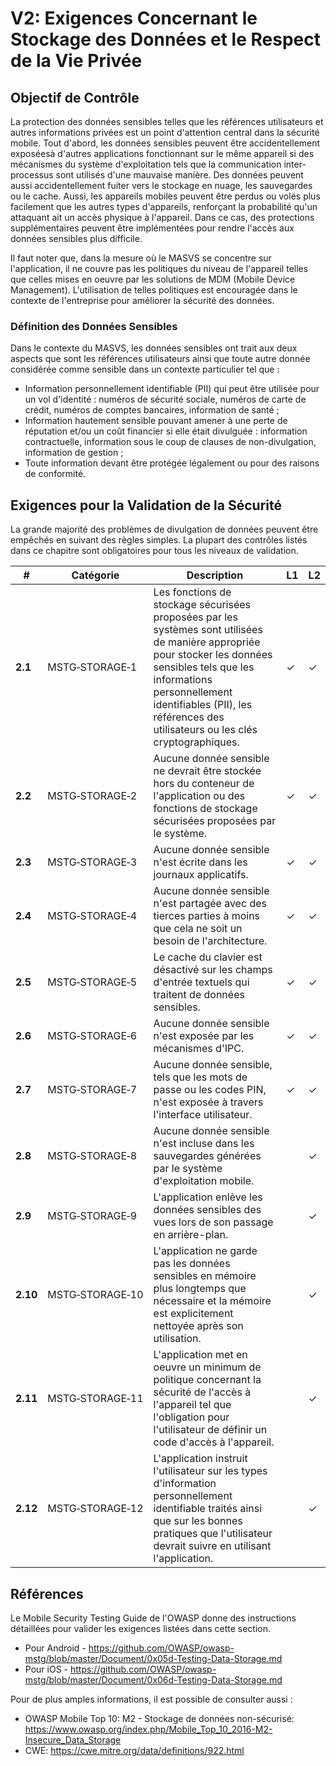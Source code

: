 # V2: Exigences Concernant le Stockage des Données et le Respect de la Vie Privée

## Objectif de Contrôle

La protection des données sensibles telles que les références utilisateurs et autres informations privées est un point d'attention central dans la sécurité mobile. Tout d'abord, les données sensibles peuvent être accidentellement exposéesà d'autres applications fonctionnant sur le même appareil si des mécanismes du système d'exploitation tels que la communication inter-processus sont utilisés d'une mauvaise manière. Des données peuvent aussi accidentellement fuiter vers le stockage en nuage, les sauvegardes ou le cache. Aussi, les appareils mobiles peuvent être perdus ou volés plus facilement que les autres types d'appareils, renforçant la probabilité qu'un attaquant ait un accès physique à l'appareil. Dans ce cas, des protections supplémentaires peuvent être implémentées pour rendre l'accès aux données sensibles plus difficile.

Il faut noter que, dans la mesure où le MASVS se concentre sur l'application, il ne couvre pas les politiques du niveau de l'appareil telles que celles mises en oeuvre par les solutions de MDM (Mobile Device Management). L'utilisation de telles politiques est encouragée dans le contexte de l'entreprise pour améliorer la sécurité des données.

### Définition des Données Sensibles

Dans le contexte du MASVS, les données sensibles ont trait aux deux aspects que sont les références utilisateurs ainsi que toute autre donnée considérée comme sensible dans un contexte particulier tel que :

- Information personnellement identifiable (PII) qui peut être utilisée pour un vol d'identité :  numéros de sécurité sociale, numéros de carte de crédit, numéros de comptes bancaires, information de santé ;
- Information hautement sensible pouvant amener à une perte de réputation et/ou un coût financier si elle était divulguée : information contractuelle, information sous le coup de clauses de non-divulgation, information de gestion ;
- Toute information devant être protégée légalement ou pour des raisons de conformité.

<div style="page-break-after: always;" >
</div>

## Exigences pour la Validation de la Sécurité

La grande majorité des problèmes de divulgation de données peuvent être empêchés en suivant des règles simples. La plupart des contrôles listés dans ce chapitre sont obligatoires pour tous les niveaux de validation.

| # | Catégorie | Description | L1 | L2 |
| --- | --- | --- | --- | --- |
| **2.1** | MSTG‑STORAGE‑1 | Les fonctions de stockage sécurisées proposées par les systèmes sont utilisées de manière appropriée pour stocker les données sensibles tels que les informations personnellement identifiables (PII), les références des utilisateurs ou les clés cryptographiques. | ✓ | ✓ |
| **2.2** | MSTG‑STORAGE‑2 | Aucune donnée sensible ne devrait être stockée hors du conteneur de l'application ou des fonctions de stockage sécurisées proposées par le système. | ✓ | ✓ |
| **2.3** | MSTG‑STORAGE‑3 | Aucune donnée sensible n'est écrite dans les journaux applicatifs. | ✓ | ✓ |
| **2.4** | MSTG‑STORAGE‑4 | Aucune donnée sensible n'est partagée avec des tierces parties à moins que cela ne soit un besoin de l'architecture. | ✓ | ✓ |
| **2.5** | MSTG‑STORAGE‑5 | Le cache du clavier est désactivé sur les champs d'entrée textuels qui traitent de données sensibles. | ✓ | ✓ |
| **2.6** | MSTG‑STORAGE‑6 | Aucune donnée sensible n'est exposée par les mécanismes d'IPC. | ✓ | ✓ |
| **2.7** | MSTG‑STORAGE‑7 | Aucune donnée sensible, tels que les mots de passe ou les codes PIN, n'est exposée à travers l'interface utilisateur. | ✓ | ✓ |
| **2.8** | MSTG‑STORAGE‑8 | Aucune donnée sensible n'est incluse dans les sauvegardes générées par le système d'exploitation mobile. |   | ✓ |
| **2.9** | MSTG‑STORAGE‑9 | L'application enlève les données sensibles des vues lors de son passage en arrière-plan. |  | ✓ |
| **2.10** | MSTG‑STORAGE‑10 | L'application ne garde pas les données sensibles en mémoire plus longtemps que nécessaire et la mémoire est explicitement nettoyée après son utilisation. |  | ✓ |
| **2.11** | MSTG‑STORAGE‑11 | L'application met en oeuvre un minimum de politique concernant la sécurité de l'accès à l'appareil tel que l'obligation pour l'utilisateur de définir un code d'accès à l'appareil. |  | ✓ |
| **2.12** | MSTG‑STORAGE‑12 | L'application instruit l'utilisateur sur les types d'information personnellement identifiable traités ainsi que sur les bonnes pratiques que l'utilisateur devrait suivre en utilisant l'application. |  | ✓ |

<div style="page-break-after: always;"></div>

## Références

Le Mobile Security Testing Guide de l'OWASP donne des instructions détaillées pour valider les exigences listées dans cette section.

- Pour Android - <https://github.com/OWASP/owasp-mstg/blob/master/Document/0x05d-Testing-Data-Storage.md>
- Pour iOS - <https://github.com/OWASP/owasp-mstg/blob/master/Document/0x06d-Testing-Data-Storage.md>

Pour de plus amples informations, il est possible de consulter aussi :

- OWASP Mobile Top 10: M2 - Stockage de données non-sécurisé: <https://www.owasp.org/index.php/Mobile_Top_10_2016-M2-Insecure_Data_Storage>
- CWE: <https://cwe.mitre.org/data/definitions/922.html>
